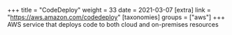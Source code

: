 +++
title = "CodeDeploy"
weight = 33
date = 2021-03-07
[extra]
link = "https://aws.amazon.com/codedeploy"
[taxonomies]
groups = ["aws"]
+++
AWS service that deploys code to both cloud and on-premises resources

